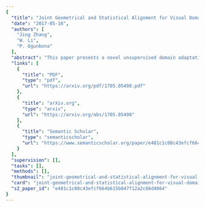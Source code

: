 ```yaml
---
{
  "title": "Joint Geometrical and Statistical Alignment for Visual Domain Adaptation",
  "date": "2017-05-16",
  "authors": [
    "Jing Zhang",
    "W. Li",
    "P. Ogunbona"
  ],
  "abstract": "This paper presents a novel unsupervised domain adaptation method for cross-domain visual recognition. We propose a unified framework that reduces the shift between domains both statistically and geometrically, referred to as Joint Geometrical and Statistical Alignment (JGSA). Specifically, we learn two coupled projections that project the source domain and target domain data into low-dimensional subspaces where the geometrical shift and distribution shift are reduced simultaneously. The objective function can be solved efficiently in a closed form. Extensive experiments have verified that the proposed method significantly outperforms several state-of-the-art domain adaptation methods on a synthetic dataset and three different real world cross-domain visual recognition tasks.",
  "links": [
    {
      "title": "PDF",
      "type": "pdf",
      "url": "https://arxiv.org/pdf/1705.05498.pdf"
    },
    {
      "title": "arXiv.org",
      "type": "arxiv",
      "url": "https://arxiv.org/abs/1705.05498"
    },
    {
      "title": "Semantic Scholar",
      "type": "semanticscholar",
      "url": "https://www.semanticscholar.org/paper/e481c1c08c43efcf664b615b047f12a2c66d4064"
    }
  ],
  "supervision": [],
  "tasks": [],
  "methods": [],
  "thumbnail": "joint-geometrical-and-statistical-alignment-for-visual-domain-adaptation-thumb.jpg",
  "card": "joint-geometrical-and-statistical-alignment-for-visual-domain-adaptation-card.jpg",
  "s2_paper_id": "e481c1c08c43efcf664b615b047f12a2c66d4064"
}
---
```


